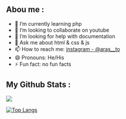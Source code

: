 

 ### <h2>Abou me :</h2>
- 🌱 I’m currently learning php
- 👯 I’m looking to collaborate on youtube
- 🤔 I’m looking for help with documentation
- 💬 Ask me about html & css & js
- 📫 How to reach me: [instagram - @aras__to](https://www.instagram.com/aras__to/)
- 😄 Pronouns: He/His
- ⚡ Fun fact: no fun facts

<h2>My Github Stats :</h2>
<img src="https://github-readme-stats.vercel.app/api?username=Aras-jn&&show_icons=true&title_color=ffffff&icon_color=bb2acf&text_color=daf7dc&bg_color=151515">

[![Top Langs](https://github-readme-stats.vercel.app/api/top-langs/?username=Aras-jn&&show_icons=true&title_color=ffffff&icon_color=BF40BF&text_color=daf7dc&bg_color=151515)](https://github.com/anuraghazra/github-readme-stats)
<h2></h2>


